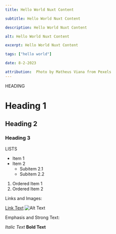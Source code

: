 ```yaml
---
title: Hello World Nuxt Content

subtitle: Hello World Nuxt Content

description: Hello World Nuxt Content

alt: Hello World Nuxt Content

excerpt: Hello World Nuxt Content

tags: ["hello world"]

date: 8-2-2023

attribution:  Photo by Matheus Viana from Pexels
---
```


HEADING

# Heading 1
## Heading 2
### Heading 3

LISTS

- Item 1
- Item 2
  - Subitem 2.1
  - Subitem 2.2
1. Ordered Item 1
2. Ordered Item 2

Links and Images:

[Link Text](https://www.example.com)
![Alt Text](path/to/image.jpg)

Emphasis and Strong Text:

*Italic Text*
**Bold Text**